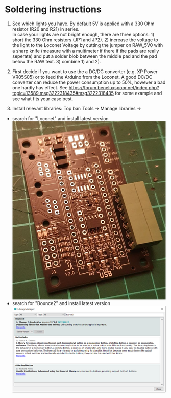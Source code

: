 # Soldering instructions

1. See which lights you have. By default 5V is applied with a 330 Ohm resistor (R20 and R21) in series.  
In case your lights are not bright enough, there are three options: 1) short the 330 Ohm resistors (JP1 and JP2). 2) increase the voltage to the light to the Loconet Voltage by cutting the jumper on RAW_5V0 with a sharp knife (measure with a multimeter if there if the pads are really seperate) and put a solder blob between the middle pad and the pad below the RAW text. 3) combine 1) and 2).

2. First decide if you want to use the a DC/DC converter (e.g. XP Power VR05S05) or to feed the Arduino from the Loconet. A good DC/DC converter can reduce the power consumption up to 50%, however a bad one hardly has effect. See https://forum.beneluxspoor.net/index.php?topic=13589.msg3222318435#msg3222318435 for some example and see what fits your case best.

2. Install relevant libraries: Top bar: Tools -> Manage libraries -> 
  - search for "Loconet" and install latest version  
  ![This is an image](/images/instructions/step1a.jpeg)
  - search for "Bounce2" and install latest version  
  ![This is an image](/images/instructions/Find_Bounce2_library.PNG)
  
